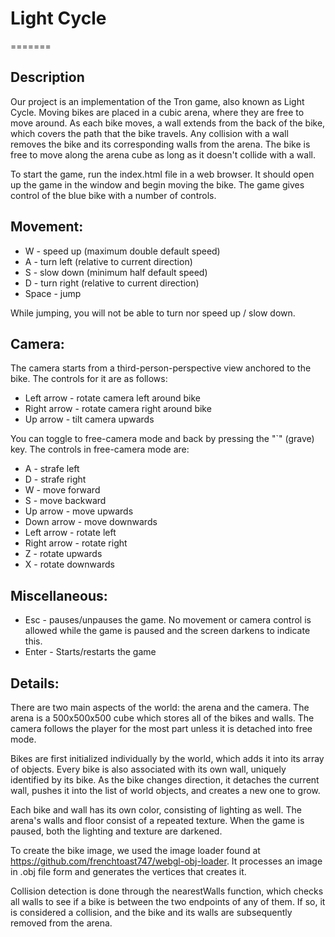 # Light Cycle
=======

## Description

Our project is an implementation of the Tron game, also known
as Light Cycle. Moving bikes are placed in a cubic arena, where
they are free to move around. As each bike moves, a wall extends from
the back of the bike, which covers the path that the bike travels.
Any collision with a wall removes the bike and its corresponding walls
from the arena. The bike is free to move along the arena cube as long
as it doesn't collide with a wall.

To start the game, run the index.html file in a web browser. It should
open up the game in the window and begin moving the bike. The game gives
control of the blue bike with a number of controls.

## Movement:

* W - speed up (maximum double default speed)
* A - turn left (relative to current direction)
* S - slow down (minimum half default speed)
* D - turn right (relative to current direction)
* Space - jump

While jumping, you will not be able to turn nor speed up / slow down.

## Camera:

The camera starts from a third-person-perspective view anchored to the bike.
The controls for it are as follows:

* Left arrow - rotate camera left around bike
* Right arrow - rotate camera right around bike
* Up arrow - tilt camera upwards

You can toggle to free-camera mode and back by pressing the "`" (grave) key.
The controls in free-camera mode are:

* A - strafe left
* D - strafe right
* W - move forward
* S - move backward
* Up arrow - move upwards
* Down arrow - move downwards
* Left arrow - rotate left
* Right arrow - rotate right
* Z - rotate upwards
* X - rotate downwards

## Miscellaneous:

* Esc - pauses/unpauses the game. No movement or camera control is
  allowed while the game is paused and the screen darkens to indicate this.
* Enter - Starts/restarts the game

## Details:

There are two main aspects of the world: the arena and the camera. The
arena is a 500x500x500 cube which stores all of the bikes and walls.
The camera follows the player for the most part unless it is detached
into free mode.

Bikes are first initialized individually by the world, which adds it into
its array of objects. Every bike is also associated with its own wall,
uniquely identified by its bike. As the bike changes direction, it detaches
the current wall, pushes it into the list of world objects, and creates a
new one to grow.

Each bike and wall has its own color, consisting of lighting as well. The
arena's walls and floor consist of a repeated texture. When the game is
paused, both the lighting and texture are darkened.

To create the bike image, we used the image loader found at
https://github.com/frenchtoast747/webgl-obj-loader. It processes an image
in .obj file form and generates the vertices that creates it.

Collision detection is done through the nearestWalls function, which checks
all walls to see if a bike is between the two endpoints of any of them.
If so, it is considered a collision, and the bike and its walls are
subsequently removed from the arena.
